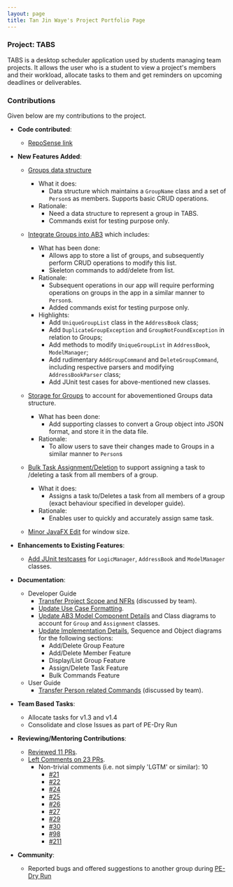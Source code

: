 ```yaml
---
layout: page
title: Tan Jin Waye's Project Portfolio Page
---
```


### Project: TABS

TABS is a desktop scheduler application used by students managing team projects. It allows the user who is a student to view a project's members and their workload, allocate tasks to them
and get reminders on upcoming deadlines or deliverables.
### Contributions

Given below are my contributions to the project.
* **Code contributed**:
  * [RepoSense link](https://nus-cs2103-ay2223s1.github.io/tp-dashboard/?search=tan-jin-waye)

* **New Features Added**:
  * [Groups data structure](https://github.com/Tan-Jin-Waye/tp/tree/branch_group)
    * What it does:
      * Data structure which maintains a `GroupName` class and a set of `Person`s as members. Supports basic CRUD operations.
    * Rationale:
      * Need a data structure to represent a group in TABS.  
      * Commands exist for testing purpose only.

  * [Integrate Groups into AB3](https://github.com/AY2223S1-CS2103T-W10-1/tp/pull/72) which includes:
    * What has been done: 
      * Allows app to store a list of groups, and subsequently perform CRUD operations to modify this list.
      * Skeleton commands to add/delete from list.
    * Rationale:
      * Subsequent operations in our app will require performing operations on groups in the app in a similar manner to `Person`s.
      * Added commands exist for testing purpose only.
    * Highlights:
      * Add `UniqueGroupList` class in the `AddressBook` class;
      * Add `DuplicateGroupException` and `GroupNotFoundException` in relation to Groups;
      * Add methods to modify `UniqueGroupList` in `AddressBook`, `ModelManager`;
      * Add rudimentary `AddGroupCommand` and `DeleteGroupCommand`, including respective parsers and modifying `AddressBookParser` class;
      * Add JUnit test cases for above-mentioned new classes.

  * [Storage for Groups](https://github.com/Tan-Jin-Waye/tp/tree/branch_storage) to account for abovementioned Groups data structure.
    * What has been done:
      * Add supporting classes to convert a Group object into JSON format, and store it in the data file.
    * Rationale:
      * To allow users to save their changes made to Groups in a similar manner to `Person`s

  * [Bulk Task Assignment/Deletion](https://github.com/AY2223S1-CS2103T-W10-1/tp/pull/112) to support assigning a task to
  /deleting a task from all members of a group.
    * What it does:
      * Assigns a task to/Deletes a task from all members of a group (exact behaviour specified in developer guide).
    * Rationale:
      * Enables user to quickly and accurately assign same task. 

  * [Minor JavaFX Edit](https://github.com/AY2223S1-CS2103T-W10-1/tp/pull/196) for window size.

* **Enhancements to Existing Features**:
  * [Add JUnit testcases](https://github.com/Tan-Jin-Waye/tp/tree/branch_testing) for `LogicManager`, `AddressBook` and `ModelManager` classes. 

* **Documentation**:
  * Developer Guide
    * [Transfer Project Scope and NFRs](https://github.com/AY2223S1-CS2103T-W10-1/tp/pull/17) (discussed by team).
    * [Update Use Case Formatting](https://github.com/AY2223S1-CS2103T-W10-1/tp/pull/36).
    * [Update AB3 Model Component Details](https://github.com/AY2223S1-CS2103T-W10-1/tp/pull/132) and Class diagrams to account for `Group` and `Assignment` classes.
    * [Update Implementation Details](https://github.com/AY2223S1-CS2103T-W10-1/tp/pull/132), Sequence and Object diagrams for the following sections:
      * Add/Delete Group Feature
      * Add/Delete Member Feature
      * Display/List Group Feature
      * Assign/Delete Task Feature
      * Bulk Commands Feature
  * User Guide
    * [Transfer Person related Commands](https://github.com/AY2223S1-CS2103T-W10-1/tp/pull/20) (discussed by team).

* **Team Based Tasks**:
  * Allocate tasks for v1.3 and v1.4 
  * Consolidate and close Issues as part of PE-Dry Run

* **Reviewing/Mentoring Contributions**:
  * [Reviewed 11 PRs](https://github.com/AY2223S1-CS2103T-W10-1/tp/pulls?q=is%3Apr+reviewed-by%3ATan-Jin-Waye).
  * [Left Comments on 23 PRs](https://github.com/AY2223S1-CS2103T-W10-1/tp/pulls?q=is%3Apr+commenter%3ATan-Jin-Waye).
    * Non-trivial comments (i.e. not simply 'LGTM' or similar): 10
      * [#21](https://github.com/AY2223S1-CS2103T-W10-1/tp/pull/21) 
      * [#22](https://github.com/AY2223S1-CS2103T-W10-1/tp/pull/22)
      * [#24](https://github.com/AY2223S1-CS2103T-W10-1/tp/pull/24)
      * [#25](https://github.com/AY2223S1-CS2103T-W10-1/tp/pull/25)
      * [#26](https://github.com/AY2223S1-CS2103T-W10-1/tp/pull/26)
      * [#27](https://github.com/AY2223S1-CS2103T-W10-1/tp/pull/27)
      * [#29](https://github.com/AY2223S1-CS2103T-W10-1/tp/pull/29)
      * [#30](https://github.com/AY2223S1-CS2103T-W10-1/tp/pull/30)
      * [#98](https://github.com/AY2223S1-CS2103T-W10-1/tp/pull/98)
      * [#211](https://github.com/AY2223S1-CS2103T-W10-1/tp/pull/211)

* **Community**:
  * Reported bugs and offered suggestions to another group during [PE-Dry Run](https://github.com/AY2223S1-CS2103T-T13-1/tp/issues?q=is%3Aissue+Tan-Jin-Waye%2Fped)


